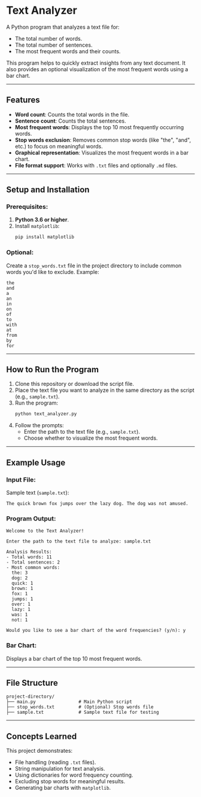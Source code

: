 # Text Analyzer

A Python program that analyzes a text file for:

- The total number of words.
- The total number of sentences.
- The most frequent words and their counts.

This program helps to quickly extract insights from any text document. It also provides an optional visualization of the most frequent words using a bar chart.

---

## Features
- **Word count**: Counts the total words in the file.
- **Sentence count**: Counts the total sentences.
- **Most frequent words**: Displays the top 10 most frequently occurring words.
- **Stop words exclusion**: Removes common stop words (like "the", "and", etc.) to focus on meaningful words.
- **Graphical representation**: Visualizes the most frequent words in a bar chart.
- **File format support**: Works with `.txt` files and optionally `.md` files.

---

## **Setup and Installation**

### Prerequisites:
1. **Python 3.6 or higher**.
2. Install `matplotlib`:
   ```bash
   pip install matplotlib
   ```

### Optional:
Create a `stop_words.txt` file in the project directory to include common words you'd like to exclude. Example:

```
the
and
a
an
in
on
of
to
with
at
from
by
for
```

---

## **How to Run the Program**
1. Clone this repository or download the script file.
2. Place the text file you want to analyze in the same directory as the script (e.g., `sample.txt`).
3. Run the program:
   ```bash
   python text_analyzer.py
   ```
4. Follow the prompts:
   - Enter the path to the text file (e.g., `sample.txt`).
   - Choose whether to visualize the most frequent words.

---

## **Example Usage**

### Input File:
Sample text (`sample.txt`):
```
The quick brown fox jumps over the lazy dog. The dog was not amused.
```

### Program Output:
```
Welcome to the Text Analyzer!

Enter the path to the text file to analyze: sample.txt

Analysis Results:
- Total words: 11
- Total sentences: 2
- Most common words:
  the: 3
  dog: 2
  quick: 1
  brown: 1
  fox: 1
  jumps: 1
  over: 1
  lazy: 1
  was: 1
  not: 1

Would you like to see a bar chart of the word frequencies? (y/n): y
```

### Bar Chart:
Displays a bar chart of the top 10 most frequent words.

---

## **File Structure**
```
project-directory/
├── main.py                # Main Python script
├── stop_words.txt         # (Optional) Stop words file
├── sample.txt             # Sample text file for testing
```

---

## **Concepts Learned**
This project demonstrates:
- File handling (reading `.txt` files).
- String manipulation for text analysis.
- Using dictionaries for word frequency counting.
- Excluding stop words for meaningful results.
- Generating bar charts with `matplotlib`.